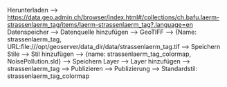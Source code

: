 Herunterladen --> https://data.geo.admin.ch/browser/index.html#/collections/ch.bafu.laerm-strassenlaerm_tag/items/laerm-strassenlaerm_tag?.language=en
Datenspeicher --> Datenquelle hinzufügen --> GeoTIFF --> {Name: strassenlaerm_tag, URL:file:///opt/geoserver/data_dir/data/strassenlaerm_tag.tif --> Speichern 
Stile --> Stil hinzufügen --> {name: strassenlaerm_tag_colormap, NoisePollution.sld} --> Speichern
Layer --> Layer hinzufügen --> strassenlaerm_tag --> Publizieren --> Publizierung --> Standardstil: strassenlaerm_tag_colormap